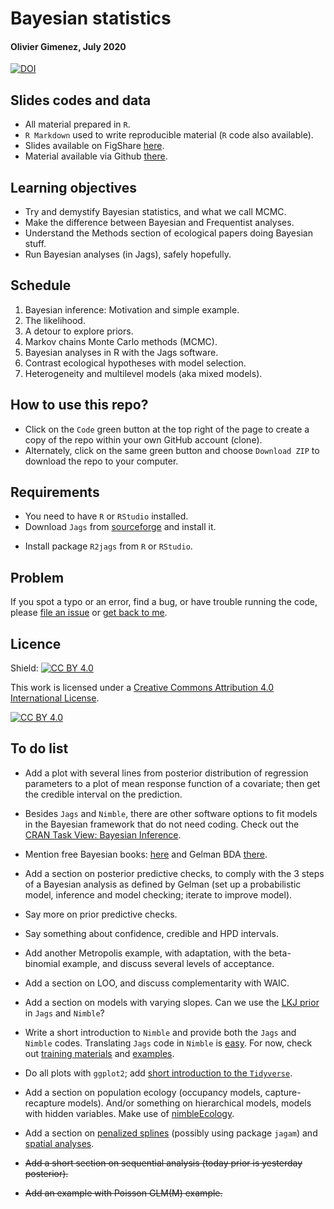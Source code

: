 # Bayesian statistics 
#### Olivier Gimenez, July 2020

[![DOI](https://zenodo.org/badge/277529982.svg)](https://zenodo.org/badge/latestdoi/277529982)

## Slides codes and data

* All material prepared in `R`.
* `R Markdown` used to write reproducible material (`R` code also available).
* Slides available on FigShare [here](https://doi.org/10.6084/m9.figshare.12656894.v2).
* Material available via Github [there](https://github.com/oliviergimenez/Bayesian_Workshop).

## Learning objectives

* Try and demystify Bayesian statistics, and what we call MCMC.
* Make the difference between Bayesian and Frequentist analyses.
* Understand the Methods section of ecological papers doing Bayesian stuff.
* Run Bayesian analyses (in Jags), safely hopefully.

## Schedule

1. Bayesian inference: Motivation and simple example.
2. The likelihood.
3. A detour to explore priors.
4. Markov chains Monte Carlo methods (MCMC).
5. Bayesian analyses in R with the Jags software.
6. Contrast ecological hypotheses with model selection.
7. Heterogeneity and multilevel models (aka mixed models).

## How to use this repo?

* Click on the `Code` green button at the top right of the page to create a copy of the repo within your own GitHub account (clone).
* Alternately, click on the same green button and choose `Download ZIP` to download the repo to your computer.

## Requirements

* You need to have `R` or `RStudio` installed.
* Download `Jags` from [sourceforge](http://sourceforge.net/projects/mcmc-jags/files/) and install it.
- Install package `R2jags` from `R` or `RStudio`.

## Problem

If you spot a typo or an error, find a bug, or have trouble running the code, please [file an issue](https://github.com/oliviergimenez/Bayesian_Workshop/issues) or [get back to me](mailto:olivier.gimenez@cefe.cnrs.fr).  

## Licence

Shield: [![CC BY 4.0][cc-by-shield]][cc-by]

This work is licensed under a
[Creative Commons Attribution 4.0 International License][cc-by].

[![CC BY 4.0][cc-by-image]][cc-by]

[cc-by]: http://creativecommons.org/licenses/by/4.0/
[cc-by-image]: https://i.creativecommons.org/l/by/4.0/88x31.png
[cc-by-shield]: https://img.shields.io/badge/License-CC%20BY%204.0-lightgrey.svg

## To do list

   * Add a plot with several lines from posterior distribution of regression parameters to a plot of mean response function of a covariate; then get the credible interval on the prediction. 
   * Besides `Jags` and `Nimble`, there are other software options to fit models in the Bayesian framework that do not need coding. Check out the [CRAN Task View: Bayesian Inference](https://cran.r-project.org/web/views/Bayesian.html).
   * Mention free Bayesian books: [here](https://www.bookdown.org/home/tags/bayesian/) and Gelman BDA [there](http://www.stat.columbia.edu/~gelman/book/).  





* Add a section on posterior predictive checks, to comply with the 3 steps of a Bayesian analysis as defined by Gelman (set up a probabilistic model, inference and model checking; iterate to improve model).
* Say more on prior predictive checks. 
* Say something about confidence, credible and HPD intervals.
* Add another Metropolis example, with adaptation, with the beta-binomial example, and discuss several levels of acceptance. 
* Add a section on LOO, and discuss complementarity with WAIC.
* Add a section on models with varying slopes. Can we use the [LKJ prior](https://www.sciencedirect.com/science/article/pii/S0047259X09000876) in `Jags` and `Nimble`?




* Write a short introduction to `Nimble` and provide both the `Jags` and `Nimble` codes. Translating `Jags` code in `Nimble` is [easy](https://r-nimble.org/quick-guide-for-converting-from-jags-or-bugs-to-nimble). For now, check out [training materials](https://github.com/nimble-training) and [examples](https://r-nimble.org/examples).
* Do all plots with `ggplot2`; add [short introduction to the `Tidyverse`](https://github.com/oliviergimenez/intro_tidyverse).
* Add a section on population ecology (occupancy models, capture-recapture models). And/or something on hierarchical models, models with hidden variables. Make use of [nimbleEcology](https://cran.r-project.org/web/packages/nimbleEcology/vignettes/Introduction_to_nimbleEcology.html).
* Add a section on [penalized splines](https://www.cambridge.org/core/books/semiparametric-regression/02FC9A9435232CA67532B4D31874412C) (possibly using package `jagam`) and [spatial analyses](https://r-nimble.org/html_manual/cha-spatial.html).



* ~~Add a short section on sequential analysis (today prior is yesterday posterior).~~
* ~~Add an example with Poisson GLM(M) example.~~
